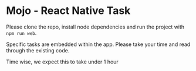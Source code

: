 # Mojo - React Native Task

Please clone the repo, install node dependencies and run the project with `npm run web`.

Specific tasks are embedded within the app. Please take your time and read through the existing code.

Time wise, we expect this to take under 1 hour

